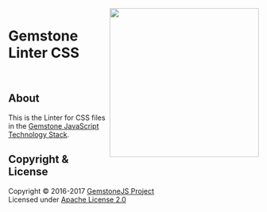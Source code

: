 
<img src="https://rawgit.com/gemstonejs/gemstone-artwork/master/gemstone-logo-white.svg" width="300" align="right" alt=""/>

Gemstone Linter CSS
===================

<p/>
<img src="https://nodei.co/npm/gemstone-linter-css.png?downloads=true&stars=true" alt=""/>
<p/>
<img src="https://david-dm.org/rse/gemstone-linter-css.png" alt=""/>

About
-----

This is the Linter for CSS files in the
[Gemstone JavaScript Technology Stack](http://gemstonejs.com).

Copyright &amp; License
-----------------------

Copyright &copy; 2016-2017 [GemstoneJS Project](http://gemstonejs.com)<br/>
Licensed under [Apache License 2.0](https://spdx.org/licenses/Apache-2.0)

